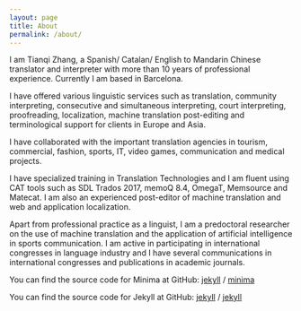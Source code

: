 ```yaml
---
layout: page
title: About
permalink: /about/
---
```


I am Tianqi Zhang, a Spanish/ Catalan/ English to Mandarin Chinese translator and interpreter with more than 10 years of professional experience. Currently I am based in Barcelona.

I have offered various linguistic services such as translation, community interpreting, consecutive and simultaneous interpreting, court interpreting, proofreading, localization, machine translation post-editing and terminological support for clients in Europe and Asia.

I have collaborated with the important translation agencies in tourism, commercial, fashion, sports, IT, video games, communication and medical projects.

I have specialized training in Translation Technologies and I am fluent using CAT tools such as SDL Trados 2017, memoQ 8.4, OmegaT, Memsource and Matecat. I am also an experienced post-editor of machine translation and web and application localization.

Apart from professional practice as a linguist, I am a predoctoral researcher on the use of machine translation and the application of artificial intelligence in sports communication. I am active in participating in international congresses in language industry and I have several communications in international congresses and publications in academic journals.

You can find the source code for Minima at GitHub:
[jekyll][jekyll-organization] /
[minima](https://github.com/jekyll/minima)

You can find the source code for Jekyll at GitHub:
[jekyll][jekyll-organization] /
[jekyll](https://github.com/jekyll/jekyll)


[jekyll-organization]: https://github.com/jekyll
